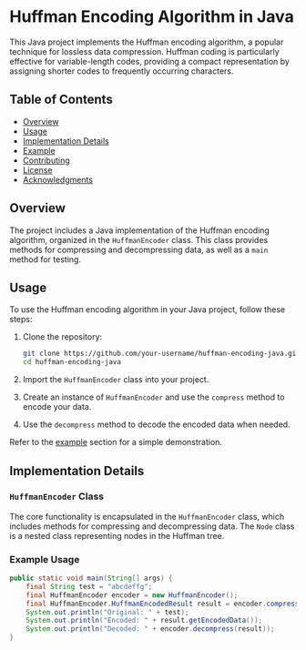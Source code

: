 # Huffman Encoding Algorithm in Java

This Java project implements the Huffman encoding algorithm, a popular technique for lossless data compression. Huffman coding is particularly effective for variable-length codes, providing a compact representation by assigning shorter codes to frequently occurring characters.

## Table of Contents

- [Overview](#overview)
- [Usage](#usage)
- [Implementation Details](#implementation-details)
- [Example](#example)
- [Contributing](#contributing)
- [License](#license)
- [Acknowledgments](#acknowledgments)

## Overview

The project includes a Java implementation of the Huffman encoding algorithm, organized in the `HuffmanEncoder` class. This class provides methods for compressing and decompressing data, as well as a `main` method for testing.

## Usage

To use the Huffman encoding algorithm in your Java project, follow these steps:

1. Clone the repository:

    ```bash
    git clone https://github.com/your-username/huffman-encoding-java.git
    cd huffman-encoding-java
    ```

2. Import the `HuffmanEncoder` class into your project.

3. Create an instance of `HuffmanEncoder` and use the `compress` method to encode your data.

4. Use the `decompress` method to decode the encoded data when needed.

Refer to the [example](#example) section for a simple demonstration.

## Implementation Details

### `HuffmanEncoder` Class

The core functionality is encapsulated in the `HuffmanEncoder` class, which includes methods for compressing and decompressing data. The `Node` class is a nested class representing nodes in the Huffman tree.

### Example Usage

```java
public static void main(String[] args) {
    final String test = "abcdeffg";
    final HuffmanEncoder encoder = new HuffmanEncoder();
    final HuffmanEncoder.HuffmanEncodedResult result = encoder.compress(test);
    System.out.println("Original: " + test);
    System.out.println("Encoded: " + result.getEncodedData());
    System.out.println("Decoded: " + encoder.decompress(result));
}
